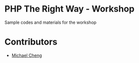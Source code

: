 # PHP The Right Way - Workshop

Sample codes and materials for the workshop


# Contributors

- [Michael Cheng](https://github.com/miccheng)
